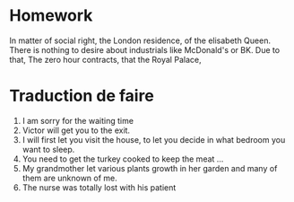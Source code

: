 # Homework
In matter of social right, the London residence, of the elisabeth Queen. There is nothing to desire about industrials like McDonald's or BK. Due to that, The zero hour contracts, that the Royal Palace, 

# Traduction de faire
1. I am sorry for the waiting time
2. Victor will get you to the exit. 
3. I will first let you visit the house, to let you decide in what bedroom you want to sleep.
4. You need to get the turkey cooked to keep the meat ...
5. My grandmother let various plants growth in her garden and many of them are unknown of me. 
6. The nurse was totally lost with his patient 

